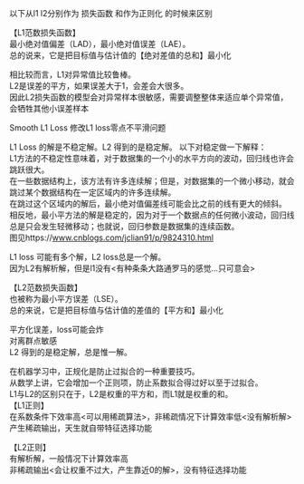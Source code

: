 以下从l1 l2分别作为 损失函数 和作为正则化 的时候来区别  
  
【L1范数损失函数】  
最小绝对值偏差（LAD），最小绝对值误差（LAE）。  
总的说来，它是把目标值与估计值的【绝对差值的总和】最小化  
  
相比较而言，L1对异常值比较鲁棒。  
L2是误差的平方，如果误差大于1，会差会大很多。  
因此L2损失函数的模型会对异常样本很敏感，需要调整整体来适应单个异常值，会牺牲其他小误差样本  
  
Smooth L1 Loss 修改L1 loss零点不平滑问题  
  
L1 Loss 的解是不稳定解。L2 得到的是稳定解。 
以下对稳定做一下解释：  
L1方法的不稳定性意味着，对于数据集的一个小的水平方向的波动，回归线也许会跳跃很大。  
在一些数据结构上，该方法有许多连续解；但是，对数据集的一个微小移动，就会跳过某个数据结构在一定区域内的许多连续解。  
在跳过这个区域内的解后，最小绝对值偏差线可能会比之前的线有更大的倾斜。  
相反地，最小平方法的解是稳定的，因为对于一个数据点的任何微小波动，回归线总是只会发生轻微移动；也就说，回归参数是数据集的连续函数。  
图见https://www.cnblogs.com/jclian91/p/9824310.html  
  
L1 loss 可能有多个解，L2 loss总是一个解。  
因为L2有解析解，但是l1没有<有种条条大路通罗马的感觉...只可意会>  
  
【L2范数损失函数】  
也被称为最小平方误差（LSE）。  
总的来说，它是把目标值与估计值的差值的【平方和】最小化  

平方化误差，loss可能会炸  
对离群点敏感  
L2 得到的是稳定解，总是惟一解。  
  
  
在机器学习中，正规化是防止过拟合的一种重要技巧。  
从数学上讲，它会增加一个正则项，防止系数拟合得过好以至于过拟合。  
L1与L2的区别只在于，L2是权重的平方和，而L1就是权重的和。  
【L1正则】  
在系数条件下效率高<可以用稀疏算法>，非稀疏情况下计算效率低<没有解析解>  
产生稀疏输出，天生就自带特征选择功能  
  
【L2正则】  
有解析解，一般情况下计算效率高  
非稀疏输出<会让权重不过大，产生靠近0的解>，没有特征选择功能  
